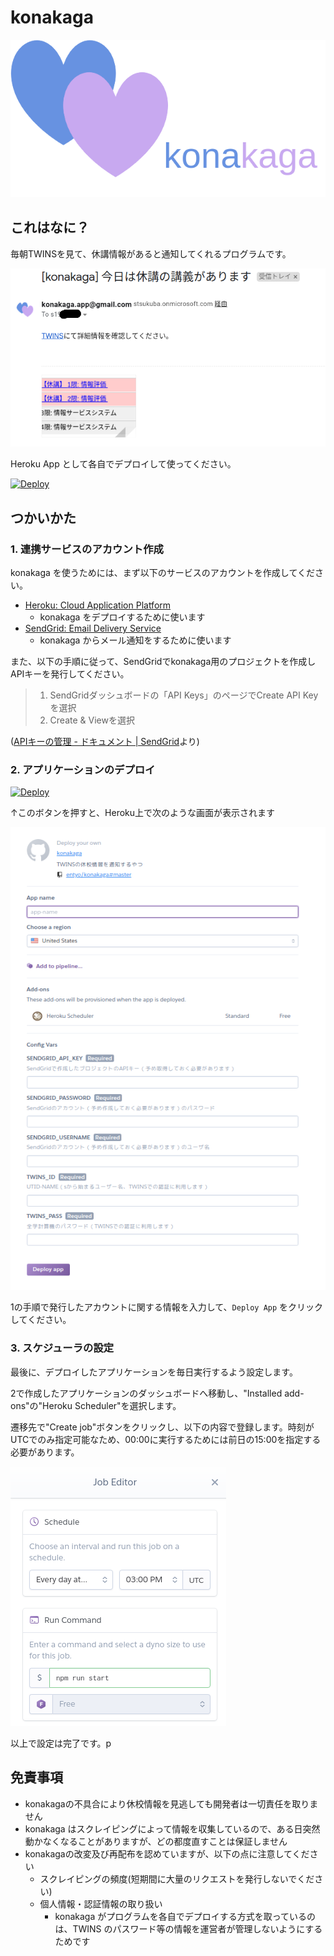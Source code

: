 # konakaga

![konakaga-logo](./img/konakaga-catch.png)

## これはなに？

毎朝TWINSを見て、休講情報があると通知してくれるプログラムです。

![how-it-works](./img/how-it-works.png)

Heroku App として各自でデプロイして使ってください。

[![Deploy](https://www.herokucdn.com/deploy/button.svg)](https://heroku.com/deploy)

## つかいかた

### 1. 連携サービスのアカウント作成

konakaga を使うためには、まず以下のサービスのアカウントを作成してください。

- [Heroku: Cloud Application Platform](https://www.heroku.com/)
  - konakaga をデプロイするために使います
- [SendGrid: Email Delivery Service](https://sendgrid.com/)
  - konakaga からメール通知をするために使います

また、以下の手順に従って、SendGridでkonakaga用のプロジェクトを作成しAPIキーを発行してください。

> 1. SendGridダッシュボードの「API Keys」のページでCreate API Keyを選択
> 2. Create & Viewを選択

([APIキーの管理 - ドキュメント | SendGrid](https://sendgrid.kke.co.jp/docs/User_Manual_JP/Settings/api_keys.html#-Create-an-API-Key)より)

### 2. アプリケーションのデプロイ

[![Deploy](https://www.herokucdn.com/deploy/button.svg)](https://heroku.com/deploy)

↑このボタンを押すと、Heroku上で次のような画面が表示されます

![作成画面](./img/create-heroku-app.png)

1の手順で発行したアカウントに関する情報を入力して、`Deploy App` をクリックしてください。

### 3. スケジューラの設定

最後に、デプロイしたアプリケーションを毎日実行するよう設定します。

2で作成したアプリケーションのダッシュボードへ移動し、"Installed add-ons"の"Heroku Scheduler"を選択します。

遷移先で"Create job"ボタンをクリックし、以下の内容で登録します。時刻がUTCでのみ指定可能なため、00:00に実行するためには前日の15:00を指定する必要があります。

![job-editor](./img/job-editor.png)

以上で設定は完了です。p

## 免責事項

- konakagaの不具合により休校情報を見逃しても開発者は一切責任を取りません
- konakaga はスクレイピングによって情報を収集しているので、ある日突然動かなくなることがありますが、どの都度直すことは保証しません
- konakagaの改変及び再配布を認めていますが、以下の点に注意してください
  - スクレイピングの頻度(短期間に大量のリクエストを発行しないでください)
  - 個人情報・認証情報の取り扱い
    - konakaga がプログラムを各自でデプロイする方式を取っているのは、TWINS のパスワード等の情報を運営者が管理しないようにするためです
